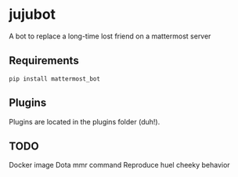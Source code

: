 # jujubot
A bot to replace a long-time lost friend on a mattermost server

## Requirements

`pip install mattermost_bot`

## Plugins

Plugins are located in the plugins folder (duh!). 

## TODO

Docker image
Dota mmr command
Reproduce huel cheeky behavior
